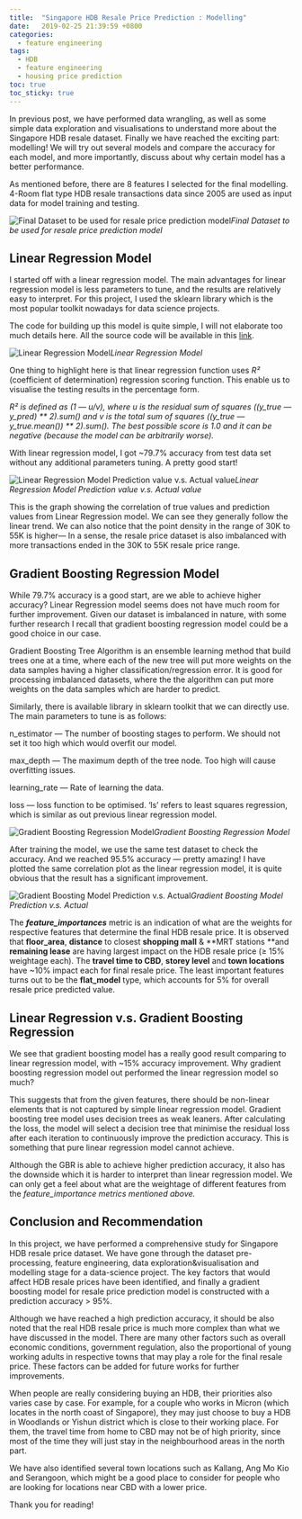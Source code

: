 ```yaml
---
title:  "Singapore HDB Resale Price Prediction : Modelling"
date:   2019-02-25 21:39:59 +0800
categories:
  - feature engineering
tags:
  - HDB
  - feature engineering
  - housing price prediction
toc: true
toc_sticky: true
---
```


In previous post, we have performed data wrangling, as well as some simple data exploration and visualisations to understand more about the Singapore HDB resale dataset. Finally we have reached the exciting part: modelling! We will try out several models and compare the accuracy for each model, and more importantly, discuss about why certain model has a better performance.

As mentioned before, there are 8 features I selected for the final modelling. 4-Room flat type HDB resale transactions data since 2005 are used as input data for model training and testing.

![Final Dataset to be used for resale price prediction model](https://cdn-images-1.medium.com/max/3404/1*YUoptjf0DqUbGQweqijWGw.png)*Final Dataset to be used for resale price prediction model*

## Linear Regression Model

I started off with a linear regression model. The main advantages for linear regression model is less parameters to tune, and the results are relatively easy to interpret. For this project, I used the sklearn library which is the most popular toolkit nowadays for data science projects.

The code for building up this model is quite simple, I will not elaborate too much details here. All the source code will be available in this [link](https://github.com/YooTimmy/HDB_Resale_Price_Study).

![Linear Regression Model](https://cdn-images-1.medium.com/max/4420/1*m97U9MU_-8GolKDr8Ky3YQ.png)*Linear Regression Model*

One thing to highlight here is that linear regression function uses *R²* (coefficient of determination) regression scoring function. This enable us to visualise the testing results in the percentage form.

*R² is defined as (1 — u/v), where u is the residual sum of squares ((y_true — y_pred) ** 2).sum() and v is the total sum of squares ((y_true — y_true.mean()) ** 2).sum(). The best possible score is 1.0 and it can be negative (because the model can be arbitrarily worse).*

With linear regression model, I got ~79.7% accuracy from test data set without any additional parameters tuning. A pretty good start!

![Linear Regression Model Prediction value v.s. Actual value](https://cdn-images-1.medium.com/max/3632/1*de9UIW9IqjViQ8CkvGHQjg.png)*Linear Regression Model Prediction value v.s. Actual value*

This is the graph showing the correlation of true values and prediction values from Linear Regression model. We can see they generally follow the linear trend. We can also notice that the point density in the range of 30K to 55K is higher— In a sense, the resale price dataset is also imbalanced with more transactions ended in the 30K to 55K resale price range.

## Gradient Boosting Regression Model

While 79.7% accuracy is a good start, are we able to achieve higher accuracy? Linear Regression model seems does not have much room for further improvement. Given our dataset is imbalanced in nature, with some further research I recall that gradient boosting regression model could be a good choice in our case.

Gradient Boosting Tree Algorithm is an ensemble learning method that build trees one at a time, where each of the new tree will put more weights on the data samples having a higher classification/regression error. It is good for processing imbalanced datasets, where the the algorithm can put more weights on the data samples which are harder to predict.

Similarly, there is available library in sklearn toolkit that we can directly use. The main parameters to tune is as follows:

n_estimator — The number of boosting stages to perform. We should not set it too high which would overfit our model.

max_depth — The maximum depth of the tree node. Too high will cause overfitting issues.

learning_rate — Rate of learning the data.

loss — loss function to be optimised. ‘ls’ refers to least squares regression, which is similar as out previous linear regression model.

![Gradient Boosting Regression Model](https://cdn-images-1.medium.com/max/4456/1*vWV3rWhdk1XTCBH_MiuwIA.png)*Gradient Boosting Regression Model*

After training the model, we use the same test dataset to check the accuracy. And we reached 95.5% accuracy — pretty amazing! I have plotted the same correlation plot as the linear regression model, it is quite obvious that the result has a significant improvement.

![Gradient Boosting Model Prediction v.s. Actual](https://cdn-images-1.medium.com/max/3636/1*NIBHE83BubmrO0opzRdpwg.png)*Gradient Boosting Model Prediction v.s. Actual*

The ***feature_importances*** metric is an indication of what are the weights for respective features that determine the final HDB resale price. It is observed that **floor_area**, **distance** to closest **shopping mall** & **MRT stations **and **remaining lease** are having largest impact on the HDB resale price (≥ 15% weightage each). The **travel time to CBD**, **storey level** and **town locations** have ~10% impact each for final resale price. The least important features turns out to be the **flat_model** type, which accounts for 5% for overall resale price predicted value.

## Linear Regression v.s. Gradient Boosting Regression

We see that gradient boosting model has a really good result comparing to linear regression model, with ~15% accuracy improvement. Why gradient boosting regression model out performed the linear regression model so much?

This suggests that from the given features, there should be non-linear elements that is not captured by simple linear regression model. Gradient boosting tree model uses decision trees as weak leaners. After calculating the loss, the model will select a decision tree that minimise the residual loss after each iteration to continuously improve the prediction accuracy. This is something that pure linear regression model cannot achieve.

Although the GBR is able to achieve higher prediction accuracy, it also has the downside which it is harder to interpret than linear regression model. We can only get a feel about what are the weightage of different features from the *feature_importance *metrics mentioned above*.*

## Conclusion and Recommendation

In this project, we have performed a comprehensive study for Singapore HDB resale price dataset. We have gone through the dataset pre-processing, feature engineering, data exploration&visualisation and modelling stage for a data-science project. The key factors that would affect HDB resale prices have been identified, and finally a gradient boosting model for resale price prediction model is constructed with a prediction accuracy > 95%.

Although we have reached a high prediction accuracy, it should be also noted that the real HDB resale price is much more complex than what we have discussed in the model. There are many other factors such as overall economic conditions, government regulation, also the proportional of young working adults in respective towns that may play a role for the final resale price. These factors can be added for future works for further improvements.

When people are really considering buying an HDB, their priorities also varies case by case. For example, for a couple who works in Micron (which locates in the north coast of Singapore), they may just choose to buy a HDB in Woodlands or Yishun district which is close to their working place. For them, the travel time from home to CBD may not be of high priority, since most of the time they will just stay in the neighbourhood areas in the north part.

We have also identified several town locations such as Kallang, Ang Mo Kio and Serangoon, which might be a good place to consider for people who are looking for locations near CBD with a lower price.

Thank you for reading!
